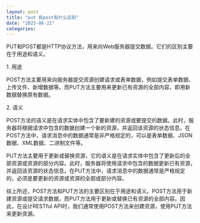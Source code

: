 ```yaml
---
layout: post
title: "put 和post有什么区别"
date: "2023-06-21"
categories: 
---
```

<p>PUT和POST都是HTTP协议方法，用来向Web服务器提交数据。它们的区别主要在于用途和语义。</p>

<p>1. 用途</p>

<p>POST方法主要用来向服务器提交资源创建请求或表单数据，例如提交表单数据、上传文件、新增数据等。而PUT方法主要用来更新已有资源的全部内容，即用新数据替换原有数据。</p>

<p>2. 语义</p>

<p>POST方法的语义是在请求实体中包含了要新建的资源或要提交的数据。此时，服务器将根据请求中包含的数据创建一个新的资源，并返回该资源的状态信息。在POST方法中，请求消息中的数据通常是非严格规定的，可以是表单数据、JSON数据、XML数据、二进制文件等。</p>

<p>PUT方法主要用于更新或替换资源，它的语义是在请求实体中包含了更新后的全部资源或资源的部分内容。此时，服务器将使用请求中包含的数据更新已有资源，并返回该资源的状态信息。在PUT方法中，请求消息中的数据通常是严格规定的，必须是要更新的资源或资源的全部或部分内容。</p>

<p>综上所述，POST方法和PUT方法的主要区别在于用途和语义。POST方法用于新建资源或提交请求数据，而PUT方法用于更新或替换已有资源的全部内容。因此，在设计RESTful API时，我们通常使用POST方法来创建资源，使用PUT方法来更新资源。</p>

